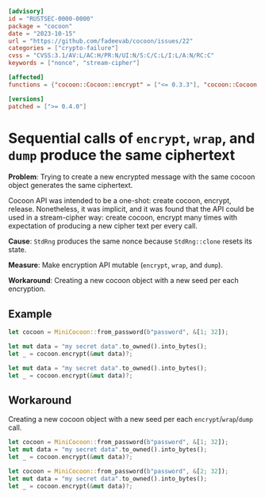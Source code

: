 ```toml
[advisory]
id = "RUSTSEC-0000-0000"
package = "cocoon"
date = "2023-10-15"
url = "https://github.com/fadeevab/cocoon/issues/22"
categories = ["crypto-failure"]
cvss = "CVSS:3.1/AV:L/AC:H/PR:N/UI:N/S:C/C:L/I:L/A:N/RC:C"
keywords = ["nonce", "stream-cipher"]

[affected]
functions = {"cocoon::Cocoon::encrypt" = ["<= 0.3.3"], "cocoon::Cocoon::dump" = ["<= 0.3.3"], "cocoon::Cocoon::wrap" = ["<= 0.3.3"], "cocoon::MiniCocoon::encrypt" = ["<= 0.3.3"], "cocoon::MiniCocoon::dump" = ["<= 0.3.3"], "cocoon::MiniCocoon::wrap" = ["<= 0.3.3"]}

[versions]
patched = [">= 0.4.0"]
```

# Sequential calls of `encrypt`, `wrap`, and `dump` produce the same ciphertext

**Problem**: Trying to create a new encrypted message with the same cocoon object generates the same ciphertext.

Cocoon API was intended to be a one-shot: create cocoon, encrypt, release.
Nonetheless, it was implicit, and it was found that the API could be used
in a stream-cipher way: create cocoon, encrypt many times with
expectation of producing a new cipher text per every call.

**Cause**: `StdRng` produces the same nonce because `StdRng::clone` resets its state.

**Measure**: Make encryption API mutable (`encrypt`, `wrap`, and `dump`).

**Workaround**: Creating a new cocoon object with a new seed per each encryption.

## Example

```rust
let cocoon = MiniCocoon::from_password(b"password", &[1; 32]);

let mut data = "my secret data".to_owned().into_bytes();
let _ = cocoon.encrypt(&mut data)?;

let mut data = "my secret data".to_owned().into_bytes();
let _ = cocoon.encrypt(&mut data)?;
```

## Workaround

Creating a new cocoon object with a new seed per each `encrypt`/`wrap`/`dump` call.

```rust
let cocoon = MiniCocoon::from_password(b"password", &[1; 32]);
let mut data = "my secret data".to_owned().into_bytes();
let _ = cocoon.encrypt(&mut data)?;

let cocoon = MiniCocoon::from_password(b"password", &[2; 32]);
let mut data = "my secret data".to_owned().into_bytes();
let _ = cocoon.encrypt(&mut data)?;
```
